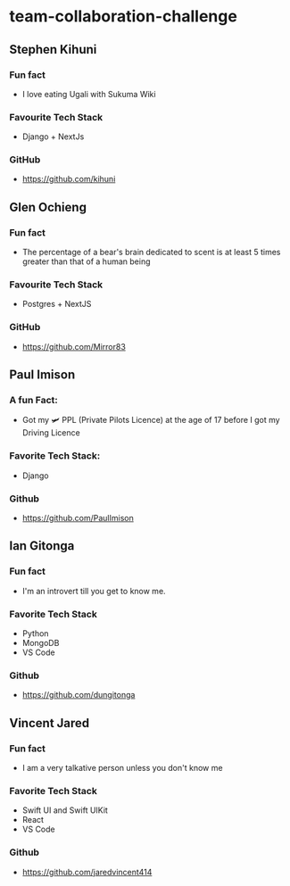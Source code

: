 # team-collaboration-challenge


## Stephen Kihuni

### Fun fact
- I love eating Ugali with Sukuma Wiki

### Favourite Tech Stack
- Django + NextJs

### GitHub
- https://github.com/kihuni


## Glen Ochieng

### Fun fact
- The percentage of a bear's brain dedicated to scent is at least 5 times greater than that of a human being

### Favourite Tech Stack
- Postgres + NextJS

### GitHub
- https://github.com/Mirror83


## Paul Imison

### A fun Fact: 
- Got my 🛩️ PPL (Private Pilots Licence) at the age of 17 before I got my Driving Licence
### Favorite Tech Stack: 
- Django
### Github
- https://github.com/PaulImison


## Ian Gitonga

### Fun fact
- I'm an introvert till you get to know me.

### Favorite Tech Stack
- Python
- MongoDB
- VS Code

### Github
 - https://github.com/dungitonga


## Vincent Jared

### Fun fact
- I am a very talkative person unless you don't know me

### Favorite Tech Stack
- Swift UI and Swift UIKit
- React
- VS Code

### Github
- https://github.com/jaredvincent414

